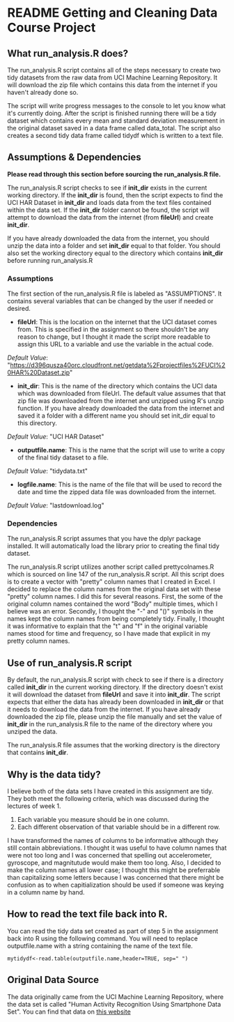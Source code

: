 # README Getting and Cleaning Data Course Project

## What run_analysis.R does?

The run_analysis.R script contains all of the steps necessary to create two tidy datasets from the raw data from UCI Machine Learning Repository. It will download the zip file which contains this data from the internet if you haven't already done so. 

The script will write progress messages to the console to let you know what it's currently doing. After the script is finished running there will be a tidy dataset which contains every mean and standard deviation measurement in the original dataset saved in a data frame called data_total. The script also creates a second tidy data frame called tidydf which is written to a text file. 

## Assumptions & Dependencies

**Please read through this section before sourcing the run_analysis.R file.**

The run_analysis.R script checks to see if **init_dir** exists in the current working directory. If the **init_dir** is found, then the script expects to find the UCI HAR Dataset in **init_dir** and loads data from the text files contained within the data set. If the **init_dir** folder cannot be found, the script will attempt to download the data from the internet (from **fileUrl**) and create **init_dir**.

If you have already downloaded the data from the internet, you should unzip the data into a folder and set **init_dir** equal to that folder. You should also set the working directory equal to the directory which contains **init_dir** before running run_analysis.R

### Assumptions
The first section of the run_analysis.R file is labeled as "ASSUMPTIONS". It contains several variables that can be changed by the user if needed or desired. 

- **fileUrl**: This is the location on the internet that the UCI dataset comes from. This is specified in the assignment so there shouldn't be any reason to change, but I thought it made the script more readable to assign this URL to a variable and use the variable in the actual code.

*Default Value*: "https://d396qusza40orc.cloudfront.net/getdata%2Fprojectfiles%2FUCI%20HAR%20Dataset.zip"

- **init_dir**: This is the name of the directory which contains the UCI data which was downloaded from fileUrl. The default value assumes that that zip file was downloaded from the internet and unzipped using R's unzip function. If you have already downloaded the data from the internet and saved it a folder with a different name you should set init_dir equal to this directory.

*Default Value*: "UCI HAR Dataset"

 - **outputfile.name**: This is the name that the script will use to write a copy of the final tidy dataset to a file.

*Default Value*: "tidydata.txt"

 - **logfile.name**: This is the name of the file that will be used to record the date and time the zipped data file was downloaded from the internet.

*Default Value*: "lastdownload.log"

### Dependencies
The run_analysis.R script assumes that you have the dplyr package installed. It will automatically load the library prior to creating the final tidy dataset.

The run_analysis.R script utilizes another script called prettycolnames.R which is sourced on line 147 of the run_analysis.R script. All this script does is to create a vector with "pretty" column names that I created in Excel. I decided to replace the column names from the original data set with these "pretty" column names. I did this for several reasons. First, the some of the original column names contained the word "Body" multiple times, which I believe was an error. Secondly, I thought the "-" and "()" symbols in the names kept the column names from being completely tidy. Finally, I thought it was informative to explain that the "t" and "f" in the original variable names stood for time and frequency, so I have made that explicit in my pretty column names.

## Use of run_analysis.R script

By default, the run_analysis.R script with check to see if there is a directory called **init_dir**  in the current working directory. If the directory doesn't exist it will download the dataset from **fileUrl** and save it into **init_dir**. The script expects that either the data has already been downloaded in **init_dir** or that it needs to download the data from the internet. If you have already downloaded the zip file, please unzip the file manually and set the value of **init_dir** in the run_analysis.R file to the name of the directory where you unziped the data. 

The run_analysis.R file assumes that the working directory is the directory that contains **init_dir**.

## Why is the data tidy?

I believe both of the data sets I have created in this assignment are tidy. They both meet the following criteria, which was discussed during the lectures of week 1.

1. Each variable you measure should be in one column.
2. Each different observation of that variable should be in a different row.

I have transformed the names of columns to be informative although they still contain abbreviations. I thought it was useful to have column names that were not too long and I was concerned that spelling out accelerometer, gyroscope, and magnitutude would make them too long. Also, I decided to make the column names all lower case; I thought this might be preferrable than capitalizing some letters because I was concerned that there might be confusion as to when capitialization should be used if someone was keying in a column name by hand.
## How to read the text file back into R.

You can read the tidy data set created as part of step 5 in the assignment back into R using the following command. You will need to replace outputfile.name with a string containing the name of the text file.

```
mytidydf<-read.table(outputfile.name,header=TRUE, sep=" ")
```
## Original Data Source

The data originally came from the UCI Machine Learning Repository, where the data set is called "Human Activity Recognition Using Smartphone Data Set". You can find that data on [this website](http://archive.ics.uci.edu/ml/datasets/Human+Activity+Recognition+Using+Smartphones#)